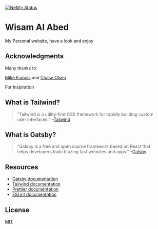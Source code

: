 [![Netlify Status](https://api.netlify.com/api/v1/badges/0c6057a4-6080-484f-8cef-c5d98149ea88/deploy-status)](https://app.netlify.com/sites/wisamalabed/deploys)

# Wisam Al Abed

My Personal website, have a look and enjoy

## Acknowledgments

Many thanks to:

[Mike Francis](https://github.com/mikefrancis/mikefrancis.github.io)
and
[Chase Olsen](https://chaseohlson.com/)

For Inspiration


## What is Tailwind?
>"Tailwind is a utility-first CSS framework for rapidly building custom user interfaces."
–[Tailwind](https://tailwindcss.com)

## What is Gatsby?
>"Gatsby is a free and open source framework based on React that helps developers build blazing fast websites and apps." -[Gatsby](https://www.gatsbyjs.org/)

## Resources
* [Gatsby documentation](https://www.gatsbyjs.org/docs/)
* [Tailwind documentation](https://tailwindcss.com/docs/what-is-tailwind/)
* [Prettier documentation](https://prettier.io/docs/en/index.html)
* [ESLint documentation](https://eslint.org/docs/user-guide/configuring)

## License
[MIT](https://github.com/ElectronMan/wisamalabed-personal-site-v2/blob/master/LICENSE)

